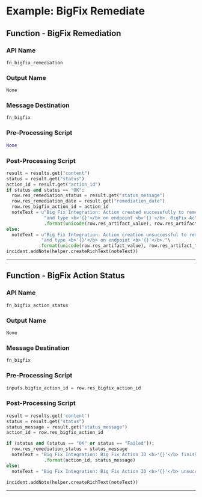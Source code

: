 <!--
    DO NOT MANUALLY EDIT THIS FILE
    THIS FILE IS AUTOMATICALLY GENERATED WITH resilient-sdk codegen
    Generated with resilient-sdk v50.1.262
-->

# Example: BigFix Remediate

## Function - BigFix Remediation

### API Name
`fn_bigfix_remediation`

### Output Name
`None`

### Message Destination
`fn_bigfix`

### Pre-Processing Script
```python
None
```

### Post-Processing Script
```python
result = results.get("content")
status = result.get("status")
action_id = result.get("action_id")
if status and status == "OK":
  row.res_remediation_status = result.get("status_message")
  row.res_remediation_date = result.get("remediation_date")
  row.res_bigfix_action_id = action_id
  noteText = u"Big Fix Integration: Action created successfully to remediate artifact value <b>'{}'</b> " \
              "and type <b>'{}'</b> on endpoint <b>'{}'</b>. BigFix Action ID <b>'{}'</b>."\
              .format(unicode(row.res_artifact_value), row.res_artifact_type.content, unicode(row.res_bigfix_computer_name), action_id)
else:
  noteText = u"Big Fix Integration: Action creation unsuccessful to remediate artifact value <b>'{}'</b> " \
             "and type <b>'{}'</b> on endpoint <b>'{}'</b>."\
            .format(unicode(row.res_artifact_value), row.res_artifact_type.content, unicode(row.res_bigfix_computer_name))
incident.addNote(helper.createRichText(noteText))
```

---

## Function - BigFix Action Status

### API Name
`fn_bigfix_action_status`

### Output Name
`None`

### Message Destination
`fn_bigfix`

### Pre-Processing Script
```python
inputs.bigfix_action_id = row.res_bigfix_action_id
```

### Post-Processing Script
```python
result = results.get('content')
status = result.get("status")
status_message = result.get("status_message")
action_id = row.res_bigfix_action_id

if (status and (status == "OK" or status == "Failed")):
  row.res_remediation_status = status_message
  noteText = "Big Fix Integration: Big Fix Action ID <b>'{}'</b> finished with status <b>'{}'</b>." \
              .format(action_id, status_message)
else:
  noteText = "Big Fix Integration: Big Fix Action ID <b>'{}'</b> unsuccessful.".format(action_id)

incident.addNote(helper.createRichText(noteText))
```

---

